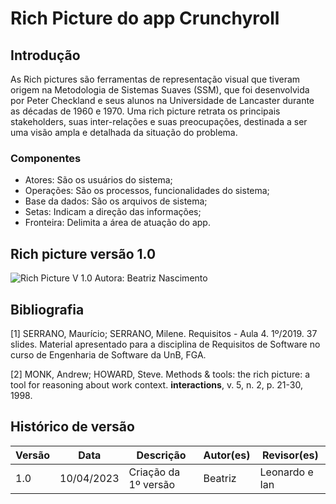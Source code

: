 # Rich Picture do app Crunchyroll
## Introdução
As Rich pictures são ferramentas de representação visual que tiveram origem na Metodologia de Sistemas Suaves (SSM), que foi desenvolvida por Peter Checkland e seus alunos na Universidade de Lancaster durante as décadas de 1960 e 1970. 
Uma rich picture retrata os principais stakeholders, suas inter-relações e suas preocupações, destinada a ser uma visão ampla e detalhada da situação do problema. 
### Componentes

 - Atores: São os usuários do sistema;
 - Operações: São os processos, funcionalidades do sistema;
 - Base da dados: São os arquivos de sistema;
 - Setas: Indicam a direção das informações;
 - Fronteira: Delimita a área de atuação do app.
 
## Rich picture versão 1.0
![Rich Picture V 1.0 Autora: Beatriz Nascimento](https://user-images.githubusercontent.com/86479209/230997225-a62eccf7-86c7-4f4f-ac28-1042131150cb.png)
## Bibliografia
[1] SERRANO, Maurício; SERRANO, Milene. Requisitos - Aula 4. 1º/2019. 37 slides. Material apresentado para a disciplina de Requisitos de Software no curso de Engenharia de Software da UnB, FGA.

[2] MONK, Andrew; HOWARD, Steve. Methods & tools: the rich picture: a tool for reasoning about work context. **interactions**, v. 5, n. 2, p. 21-30, 1998.

## Histórico de versão
| Versão | Data | Descrição| Autor(es) | Revisor(es)
|--|--|--|--|--|
|1.0 | 10/04/2023 | Criação da 1º versão| Beatriz |Leonardo e Ian |

